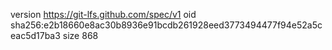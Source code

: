 version https://git-lfs.github.com/spec/v1
oid sha256:e2b18660e8ac30b8936e91bcdb261928eed3773494477f94e52a5ceac5d17ba3
size 868
